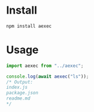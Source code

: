 # Install

```bash
npm install aexec
```

# Usage

```js
import aexec from "../aexec";

console.log(await aexec("ls"));
/* Output:
index.js
package.json
readme.md
*/
```
